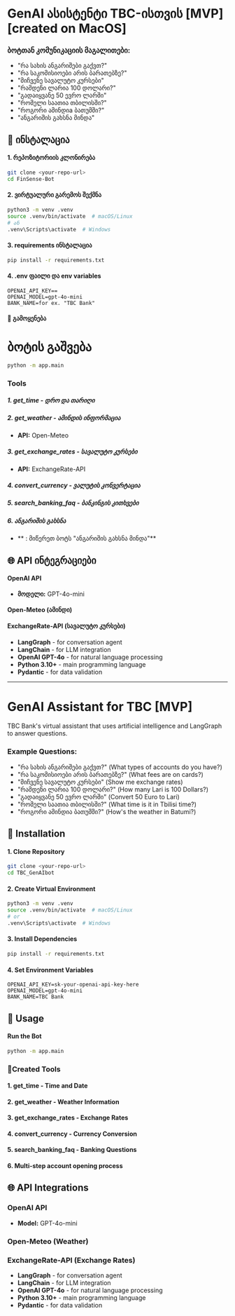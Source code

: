 # GenAI ასისტენტი TBC-ისთვის [MVP] [created on MacOS]

### ბოტთან კომუნიკაციის მაგალითები:
- "რა სახის ანგარიშები გაქვთ?"
- "რა საკომისიოები არის ბარათებზე?"
- "მიჩვენე სავალუტო კურსები"
- "რამდენი ლარია 100 დოლარი?"
- "გადაიყვანე 50 ევრო ლარში"
- "რომელი საათია თბილისში?"
- "როგორი ამინდიa ბათუმში?"
- "ანგარიშის გახსნა მინდა"

## 🚀 ინსტალაცია

#### 1. რეპოზიტორიის კლონირება
```bash
git clone <your-repo-url>
cd FinSense-Bot
```

#### 2. ვირტუალური გარემოს შექმნა
```bash
python3 -m venv .venv
source .venv/bin/activate  # macOS/Linux
# ან
.venv\Scripts\activate  # Windows
```

#### 3. requirements ინსტალაცია
```bash
pip install -r requirements.txt
```

#### 4. .env ფაილი და env variables
```env
OPENAI_API_KEY==
OPENAI_MODEL=gpt-4o-mini
BANK_NAME=for ex. "TBC Bank"
```

#### 🎯 გამოყენება

# ბოტის გაშვება
```bash
python -m app.main
```

### Tools

##### 1. **get_time** - დრო და თარიღი

##### 2. **get_weather** - ამინდის ინფორმაცია
- **API:** Open-Meteo

##### 3. **get_exchange_rates** - სავალუტო კურსები
- **API:** ExchangeRate-API

##### 4. **convert_currency** - ვალუტის კონვერტაცია

##### 5. **search_banking_faq** - ბანკინგის კითხვები

##### 6. **ანგარიშის გახსნა** 
- ** : მიწერეთ ბოტს "ანგარიშის გახსნა მინდა"**


## 🌐 API ინტეგრაციები

#### OpenAI API
- **მოდელი:** GPT-4o-mini
#### Open-Meteo (ამინდი)
#### ExchangeRate-API (სავალუტო კურსები)


#### 
- **LangGraph** - for conversation agent
- **LangChain** - for LLM integration
- **OpenAI GPT-4o** - for natural language processing
- **Python 3.10+** - main programming language
- **Pydantic** - for data validation
---

# GenAI Assistant for TBC [MVP]

TBC Bank's virtual assistant that uses artificial intelligence and LangGraph to answer questions.

### Example Questions:
- "რა სახის ანგარიშები გაქვთ?" (What types of accounts do you have?)
- "რა საკომისიოები არის ბარათებზე?" (What fees are on cards?)
- "მიჩვენე სავალუტო კურსები" (Show me exchange rates)
- "რამდენი ლარია 100 დოლარი?" (How many Lari is 100 Dollars?)
- "გადაიყვანე 50 ევრო ლარში" (Convert 50 Euro to Lari)
- "რომელი საათია თბილისში?" (What time is it in Tbilisi time?)
- "როგორი ამინდია ბათუმში?" (How's the weather in Batumi?)


## 🚀 Installation

#### 1. Clone Repository
```bash
git clone <your-repo-url>
cd TBC_GenAIbot
```

#### 2. Create Virtual Environment
```bash
python3 -m venv .venv
source .venv/bin/activate  # macOS/Linux
# or
.venv\Scripts\activate  # Windows
```

#### 3. Install Dependencies
```bash
pip install -r requirements.txt
```

#### 4. Set Environment Variables
```env
OPENAI_API_KEY=sk-your-openai-api-key-here
OPENAI_MODEL=gpt-4o-mini
BANK_NAME=TBC Bank
```

## 🎯 Usage

#### Run the Bot
```bash
python -m app.main
```

### 🔧Created Tools

#### 1. **get_time** - Time and Date

#### 2. **get_weather** - Weather Information

#### 3. **get_exchange_rates** - Exchange Rates

#### 4. **convert_currency** - Currency Conversion

#### 5. **search_banking_faq** - Banking Questions

#### 6. **Multi-step account opening process** 


## 🌐 API Integrations

### OpenAI API
- **Model:** GPT-4o-mini
### Open-Meteo (Weather)
### ExchangeRate-API (Exchange Rates)


- **LangGraph** - for conversation agent
- **LangChain** - for LLM integration
- **OpenAI GPT-4o** - for natural language processing
- **Python 3.10+** - main programming language
- **Pydantic** - for data validation

